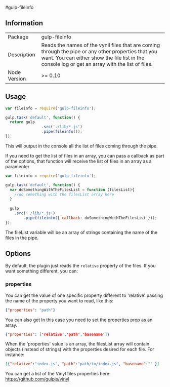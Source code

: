 #gulp-fileinfo

## Information

<table>
<tr>
<td>Package</td><td>gulp-fileinfo</td>
</tr>
<tr>
<td>Description</td>
<td>Reads the names of the vynil files that are coming through the pipe or any other properties that you want. You can either show the file list in the console log or get an array with the list of files.</td>
</tr>
<tr>
<td>Node Version</td>
<td>>= 0.10</td>
</tr>
</table>

## Usage

```js
var fileinfo = require('gulp-fileinfo');

gulp.task('default', function() {
  return gulp
  				.src('./lib/*.js')
  				.pipe(fileinfo());
});
```

This will output in the console all the list of files coming through the pipe. 

If you need to get the list of files in an array, you can pass a callback as part of the options, that function will receive the list of files in an array as a paramenter

```js
var fileinfo = require('gulp-fileinfo');

gulp.task('default', function() {
  var doSomethingWithTheFilesList = function (filesList){
    //do something with the filesList array here
  }
  
  gulp
  	.src('./lib/*.js')
		.pipe(fileinfo({ callback: doSomethingWithTheFilesList }));
});

```

The fileList variable will be an array of strings containing the name of the files in the pipe.

## Options

By default, the plugin just reads the `relative` property of the files. If you want something different, you can:

### properties
You can get the value of one specific property different to 'relative' passing the name of the property you want to read, like this:
```json
{"properties": "path"}
```

You can also get In this case you need to set the properties prop as an array.
```json
{"properties": ['relative','path','basename']}
```

When the 'properties' value is an array, the filesList array will contain objects (instead of strings) with the properties desired for each file. For instance:

```json
[{"relative":"index.js", "path":"path/to/index.js", "basename":"" }]
```

You can get a list of the Vinyl files properties here: https://github.com/gulpjs/vinyl


